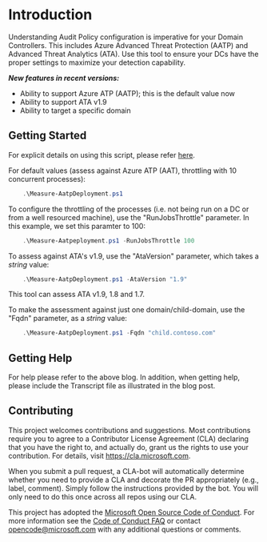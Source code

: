 # Introduction

Understanding Audit Policy configuration is imperative for your Domain Controllers.  This includes Azure Advanced Threat Protection (AATP) and Advanced Threat Analytics (ATA).  Use this tool to ensure your DCs have the proper settings to maximize your detection capability.

_**New features in recent versions:**_

- Ability to support Azure ATP (AATP); this is the default value now
- Ability to support ATA v1.9
- Ability to target a specific domain

## Getting Started

For explicit details on using this script, please refer [here](https://aka.ms/ataauditingblog).

For default values (assess against Azure ATP (AAT), throttling with 10 concurrent processes):

```PowerShell
    .\Measure-AatpDeployment.ps1
```

To configure the throttling of the processes (i.e. not being run on a DC or from a well resourced machine), use the "RunJobsThrottle" parameter.  In this example, we set this paramter to 100:

```PowerShell
    .\Measure-Aatpeployment.ps1 -RunJobsThrottle 100
```

To assess against ATA's v1.9, use the "AtaVersion" parameter, which takes a *string* value:

```PowerShell
    .\Measure-AatpDeployment.ps1 -AtaVersion "1.9"
```

This tool can assess ATA v1.9, 1.8 and 1.7.

To make the assessment against just one domain/child-domain, use the "Fqdn" parameter, as a *string* value:

```PowerShell
    .\Measure-AatpDeployment.ps1 -Fqdn "child.contoso.com"
```

## Getting Help

For help please refer to the above blog.  In addition, when getting help, please include the Transcript file as illustrated in the blog post.

## Contributing

This project welcomes contributions and suggestions.  Most contributions require you to agree to a
Contributor License Agreement (CLA) declaring that you have the right to, and actually do, grant us
the rights to use your contribution. For details, visit https://cla.microsoft.com.

When you submit a pull request, a CLA-bot will automatically determine whether you need to provide
a CLA and decorate the PR appropriately (e.g., label, comment). Simply follow the instructions
provided by the bot. You will only need to do this once across all repos using our CLA.

This project has adopted the [Microsoft Open Source Code of Conduct](https://opensource.microsoft.com/codeofconduct/).
For more information see the [Code of Conduct FAQ](https://opensource.microsoft.com/codeofconduct/faq/) or
contact [opencode@microsoft.com](mailto:opencode@microsoft.com) with any additional questions or comments.
